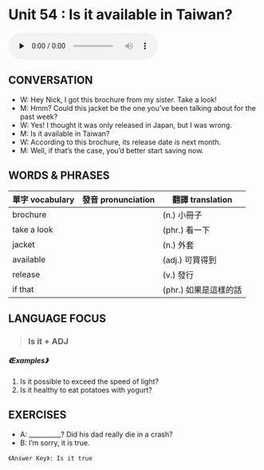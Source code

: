# Unit 54 : Is it available in Taiwan?

<audio controls preload="none">
  <source src="https://channelplus.ner.gov.tw/api/audio/5ad2e60df95e3500064f4301">
</audio>

## CONVERSATION
* W: Hey Nick, I got this brochure from my sister. Take a look! 
* M: Hmm? Could this jacket be the one you’ve been talking about for the past week? 
* W: Yes! I thought it was only released in Japan, but I was wrong. 
* M: Is it available in Taiwan? 
* W: According to this brochure, its release date is next month. 
* M: Well, if that’s the case, you’d better start saving now.

## WORDS & PHRASES
單字 vocabulary|發音 pronunciation|翻譯 translation
---|---|---
brochure||(n.) 小冊子
take a look||(phr.) 看一下
jacket||(n.) 外套
available||(adj.) 可買得到
release||(v.) 發行
if that||(phr.) 如果是這樣的話

## LANGUAGE FOCUS 
> <h3>Is it + ADJ</h3>

##### 《Examples》
1. Is it possible to exceed the speed of light?
2. Is it healthy to eat potatoes with yogurt?

## EXERCISES 
* A: __________? Did his dad really die in a crash?
* B: I’m sorry, it is true.

`《Answer Key》: Is it true`